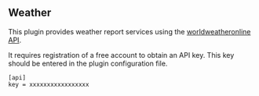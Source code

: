 ## Weather

This plugin provides weather report services using the
[worldweatheronline API](http://www.worldweatheronline.com).

It requires registration of a free account to obtain an API key.
This key should be entered in the plugin configuration file.

	[api]
	key = xxxxxxxxxxxxxxxxx
